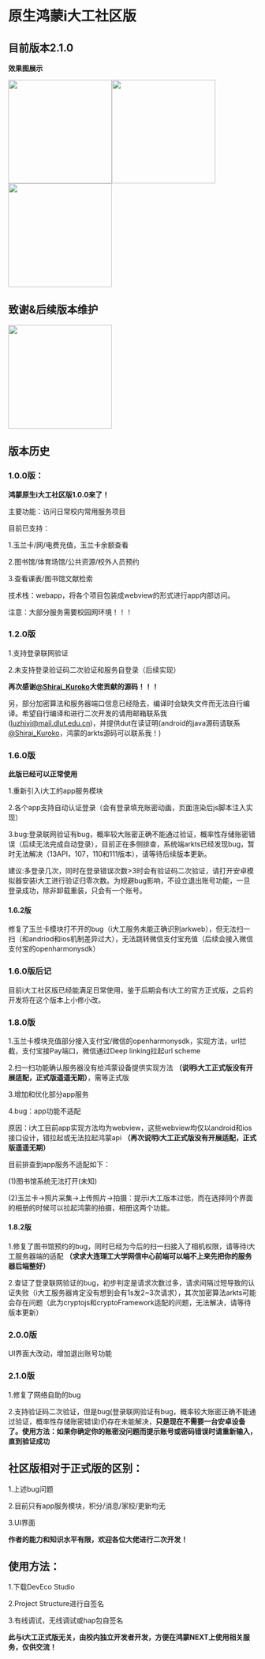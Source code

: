 # **原生鸿蒙i大工社区版**

## **目前版本2.1.0**

**效果图展示**

<img src="https://github.com/tianlongbaobao/idut-HarmonyOS-Next/blob/2.0.0/demo/%E5%BE%AE%E4%BF%A1%E5%9B%BE%E7%89%87_20241130182420.jpg" width="210px"><img src="https://github.com/tianlongbaobao/idut-HarmonyOS-Next/blob/2.0.0/demo/%E5%BE%AE%E4%BF%A1%E5%9B%BE%E7%89%87_20241130182436.jpg" width="210px"><img src="https://github.com/tianlongbaobao/idut-HarmonyOS-Next/blob/2.0.0/demo/%E5%BE%AE%E4%BF%A1%E5%9B%BE%E7%89%87_20241130182452.jpg" width="210px">

## **致谢&后续版本维护**
<img src="https://github.com/tianlongbaobao/idut-HarmonyOS-Next/blob/2.0.0/demo/%E5%BE%AE%E4%BF%A1%E5%9B%BE%E7%89%87_20241130183925.jpg" width="210px">

## **版本历史**
### **1.0.0版：**

**鸿蒙原生i大工社区版1.0.0来了！**

主要功能：访问日常校内常用服务项目

目前已支持：

1.玉兰卡/网/电费充值，玉兰卡余额查看

2.图书馆/体育场馆/公共资源/校外人员预约

3.查看课表/图书馆文献检索

技术栈：webapp，将各个项目包装成webview的形式进行app内部访问。

注意：大部分服务需要校园网环境！！！

### **1.2.0版**

1.支持登录联网验证

2.未支持登录验证码二次验证和服务自登录（后续实现）

**再次感谢[@Shirai_Kuroko](https://github.com/IShiraiKurokoI)大佬贡献的源码！！！**

另，部分加密算法和服务器端口信息已经隐去，编译时会缺失文件而无法自行编译。希望自行编译和进行二次开发的请用邮箱联系我(luzhiyi@mail.dlut.edu.cn)，并提供dut在读证明(android的java源码请联系[@Shirai_Kuroko](https://github.com/IShiraiKurokoI)，鸿蒙的arkts源码可以联系我！)

### **1.6.0版**
**此版已经可以正常使用**

1.重新引入i大工的app服务模块

2.各个app支持自动认证登录（会有登录填充账密动画，页面渲染后js脚本注入实现）

3.bug:登录联网验证有bug，概率较大账密正确不能通过验证，概率性存储账密错误（后续无法完成自动登录），目前正在多侧排查，系统端arkts已经发现bug，暂时无法解决（13API，107，110和111版本），请等待后续版本更新。

建议:多登录几次，同时在登录错误次数>3时会有验证码二次验证，请打开安卓模拟器安装i大工进行验证归零次数。为规避bug影响，不设立退出账号功能，一旦登录成功，除非卸载重装，只会有一个账号。

#### **1.6.2版**

修复了玉兰卡模块打不开的bug（i大工服务未能正确识别arkweb），但无法扫一扫（和andriod和ios机制差异过大），无法跳转微信支付宝充值（后续会接入微信支付宝的openharmonysdk）

### **1.6.0版后记**

目前i大工社区版已经能满足日常使用，鉴于后期会有i大工的官方正式版，之后的开发将在这个版本上小修小改。

### **1.8.0版**

1.玉兰卡模块充值部分接入支付宝/微信的openharmonysdk，实现方法，url拦截，支付宝接Pay端口，微信通过Deep linking拉起url scheme

2.扫一扫功能确认服务器没有给鸿蒙设备提供实现方法  **（说明i大工正式版没有开展适配，正式版遥遥无期）**，需等正式版

3.增加和优化部分app服务

4.bug：app功能不适配

  原因：i大工目前app实现方法均为webview，这些webview均仅以android和ios接口设计，错拉起或无法拉起鸿蒙api **（再次说明i大工正式版没有开展适配，正式版遥遥无期）**

  目前排查到app服务不适配如下：

  (1)图书馆系统无法打开(未知)

  (2)玉兰卡->照片采集->上传照片->拍摄：提示i大工版本过低，而在选择同个界面的相册的时候可以拉起鸿蒙的拍摄，相册这两个功能。

#### **1.8.2版**

1.修复了图书馆预约的bug，同时已经为今后的扫一扫接入了相机权限，请等待i大工服务器端的适配 **（求求大连理工大学网信中心前端可以端不上来先把你的服务器后端整好）**

2.查证了登录联网验证的bug，初步判定是请求次数过多，请求间隔过短导致的认证失败（i大工服务器肯定没有想到会有1s发2~3次请求），其次加密算法arkts可能会存在问题（此为cryptojs和cryptoFramework适配的问题，无法解决，请等待版本更新）

### **2.0.0版**

UI界面大改动，增加退出账号功能

### **2.1.0版**

1.修复了网络自助的bug

2.支持验证码二次验证，但是bug(登录联网验证有bug，概率较大账密正确不能通过验证，概率性存储账密错误)仍存在未能解决，**只是现在不需要一台安卓设备了。使用方法：如果你确定你的账密没问题而提示账号或密码错误时请重新输入，直到验证成功**


## **社区版相对于正式版的区别：**

1.上述bug问题

2.目前只有app服务模块，积分/消息/家校/更新均无

3.UI界面

**作者的能力和知识水平有限，欢迎各位大佬进行二次开发！**

## **使用方法：**
1.下载DevEco Studio

2.Project Structure进行自签名

3.有线调试，无线调试或hap包自签名

**此与i大工正式版无关，由校内独立开发者开发，方便在鸿蒙NEXT上使用相关服务，仅供交流！**
